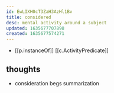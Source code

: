 ```yaml
---
id: EwLIXH0cT3ZaH3AzHl1Bv
title: considered
desc: mental activity around a subject
updated: 1635677707898
created: 1635677574271
---
```


- [[p.instanceOf]] [[c.ActivityPredicate]]

## thoughts

- consideration begs summarization
